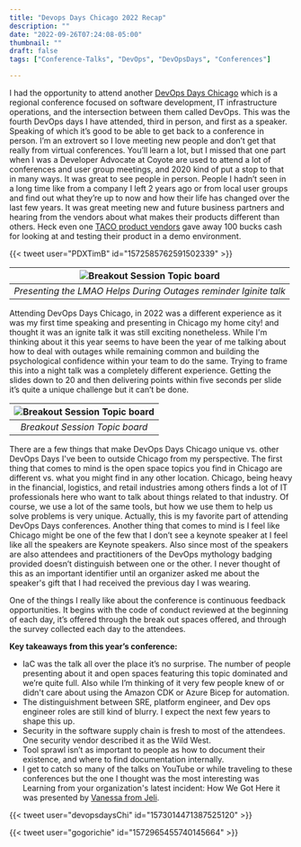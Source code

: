 ```yaml
---
title: "Devops Days Chicago 2022 Recap"
description: ""
date: "2022-09-26T07:24:08-05:00"
thumbnail: ""
draft: false
tags: ["Conference-Talks", "DevOps", "DevOpsDays", "Conferences"]

---
```

I had the opportunity to attend another [DevOps Days Chicago](https://devopsdays.org/events/2022-chicago/welcome/) which is a regional conference focused on software development, IT infrastructure operations, and the intersection between them called DevOps. This was the fourth DevOps days I have attended, third in person, and first as a speaker. Speaking of which it’s good to be able to get back to a conference in person. I’m an extrovert so I love meeting new people and don’t get that really from virtual conferences. You’ll learn a lot, but I missed that one part when I was a Developer Advocate at Coyote are used to attend a lot of conferences and user group meetings, and 2020 kind of put a stop to that in many ways. It was great to see people in person. People I hadn’t seen in a long time like from a company I left 2 years ago or from local user groups and find out what they’re up to now and how their life has changed over the last few years. It was great meeting new and future business partners and hearing from the vendors about what makes their products different than others. Heck even one [TACO product vendors](https://itnext.io/spice-up-your-infrastructure-as-code-with-tacos-1a9c179e0783) gave away 100 bucks cash for looking at and testing their product in a demo environment.

{{< tweet user="PDXTimB" id="1572585762591502339" >}}


|![Breakout Session Topic board](https://pbs.twimg.com/media/FdR31qiX0AIZQNE?format=jpg&name=4096x4096)|
|:--:|
| *Presenting the LMAO Helps During Outages reminder Iginite talk* |


Attending DevOps Days Chicago, in 2022 was a different experience as it was my first time speaking and presenting in Chicago my home city! and thought it was an ignite talk it was still exciting nonetheless. While I'm thinking about it this year seems to have been the year of me talking about how to deal with outages while remaining common and building the psychological confidence within your team to do the same. Trying to frame this into a night talk was a completely different experience. Getting the slides down to 20 and then delivering points within five seconds per slide it’s quite a unique challenge but it can’t be done.

|![Breakout Session Topic board](https://pbs.twimg.com/media/FdM4Vl9WAAQ_qwh?format=jpg&name=4096x4096)|
|:--:|
| *Breakout Session Topic board* |

There are a few things that make DevOps Days Chicago unique vs. other DevOps Days I've been to outside Chicago from my perspective. The first thing that comes to mind is the open space topics you find in Chicago are different vs. what you might find in any other location. Chicago, being heavy in the financial, logistics, and retail industries among others finds a lot of IT professionals here who want to talk about things related to that industry. Of course, we use a lot of the same tools, but how we use them to help us solve problems is very unique. Actually, this is my favorite part of attending DevOps Days conferences. Another thing that comes to mind is I feel like Chicago might be one of the few that I don’t see a keynote speaker at I feel like all the speakers are Keynote speakers. Also since most of the speakers are also attendees and practitioners of the DevOps mythology badging provided doesn’t distinguish between one or the other. I never thought of this as an important identifier until an organizer asked me about the speaker's gift that I had received the previous day I was wearing.

One of the things I really like about the conference is continuous feedback opportunities. It begins with the code of conduct reviewed at the beginning of  each day, it’s offered through the break out spaces offered, and through the survey collected each day to the attendees.

**Key takeaways from this year’s conference:**

- IaC was the talk all over the place it’s no surprise. The number of people presenting about it and open spaces featuring this topic dominated and we’re quite full. Also while I’m thinking of it very few people knew of or didn't care about using the Amazon CDK or Azure Bicep for automation.
- The distinguishment between SRE, platform engineer, and Dev ops engineer roles are still kind of blurry. I expect the next few years to shape this up.
- Security in the software supply chain is fresh to most of the attendees. One security vendor described it as the Wild West.
- Tool sprawl isn’t as important to people as how to document their existence, and where to find documentation internally.
- I get to catch so many of the talks on YouTube or while traveling to these conferences but the one I thought was the most interesting was Learning from your organization's latest incident: How We Got Here it was presented by [Vanessa from Jeli](https://devopsdays.org/events/2022-chicago/program/vanessa-huerta-granda/).


{{< tweet user="devopsdaysChi" id="1573014471387525120" >}}


{{< tweet user="gogorichie" id="1572965455740145664" >}}
